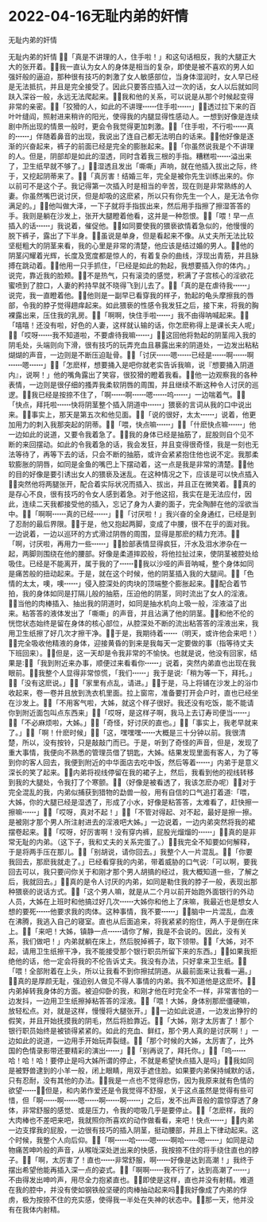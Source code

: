# 2022-04-16无耻内弟的奸情



无耻内弟的奸情



无耻内弟的奸情 「真是不讲理的人，住手啦！」和这句话相反，我的大腿正大大的张开着。我一直认为女人的身体是相当的复杂，即使是被不喜欢的男人如强奸般的逼迫，那种很有技巧的刺激了女人敏感部位，当身体湿润时，女人早已经是无法抵抗，并且是完全接受了。因此只要答应插入过一次的话，女人以后就如同趺入深谷一般，永远无法爬起来。我和他的关系，可以说是从那个时候起变得非常的亲密。「狡猾的人，如此的不讲理┅┅住手啦┅┅」透过拉下来的百叶叶缝阎，照射进来稍许的阳光，使得我的内腿显得性感动人。一想到好像是连续剧中所出现的情景一般时，更会令我觉得更加刺激。「住手啦，不行啦┅┅真的┅┅」伴随着鼻音的出现，我说出了连自己都无法明白的话来。他好像是逐渐的兴奋起来，裤子的前面已经是完全的膨胀起来。「你虽然说我是个不讲理的人。但是，阴部却是如此的湿透，同时含着我三根的手指。糟糕啦┅┅溢出来了，卫生纸早就不够了。」湿透且发出「嘶嘶」声响，就在他插入拔出之际，终于，又挖起阴蒂来了。「真厉害！结婚三年，完全是被你先生训练出来的。你以前可不是这个子。我记得第一次插入时是相当的辛苦，现在则是非常熟练的人妻。你虽然嘴巴说讨厌，但是却吸的这麽紧，所以只有你先生一个人，是无法令你满足的。」他叫做大泽，一下子就将手指拔出来，然后用手指擦了擦湿答答的手。我则是躺在沙发上，张开大腿瞪着他看，这并是一种怨恨。「喂！早一点插入的话┅┅」我说着，催促他。如同要使我的猥亵欲情着急似的，他慢慢的脱下裤子，露出了下半身。虽说是单身，但是看起来不像。从丈夫所无法比较坚梃粗大的阴茎来看，我的心里是非常的清楚，他应该是结过婚的男人。他的阴茎闪耀着光辉，长度及宽度都是惊人的，有着复杂的曲线，浮现出青筋，并且脉搏在跳动着。他用一只手抓住，「已经是如此的勃起，我想要插入你的体内。」说完，靠近我的脸颊。不是热气，只有滚烫的感觉，积满了子宫核心的淫欲花蜜喷到了腔口，人妻的矜持早就不晓得飞到儿去了。「真的是在虐待我┅┅」说完，我一直瞪着他。他则是一副早已看穿我的样子，勃起的龟头摩擦我的唇部，令我的脖子觉得趐痒起来。如此猥亵的性感令我发狂之后，接下来，将我的胸裸露出来，压住我的乳房。「啊啊，快住手啦┅┅」我不由得呐喊起来。「嘻嘻！还没有啦，好色的人妻，这样就认输的话，你怎麽称得上是课长夫人呢」「哎呀┅┅我不知道啦，不要虐待我嘛┅┅」这回他将勃起的阴茎闯入我的阴毛处，头端则向下滑，很有技巧的玩弄充血且暴露出来的阴道处，一边发出粘粘煳煳的声音，一边则是不断压迫耻骨。「讨厌┅┅嗯┅┅已经是┅┅啊┅┅啊┅┅嗯┅┅」「怎麽样，想要捅入是吧你就老实告诉我嘛，说『想要捅入阴道内』，说啊！」他的嘴角露出了笑容，很狡猾的瞪着我看。他一边观察我的各种表情，一边则是很仔细的搔弄我柔软阴唇的周围，并且继续不断这种令人讨厌的巡逻。我已经是按捺不住了，「啊┅┅啊┅┅嗯┅┅呜┅┅」一边喘着气。「快点，拜托啦┅┅快将阴茎整个插入阴道中┅┅」猥亵的言词从我的口中说出来。事实上，那天是第五次和他见面。「说的很好，太太┅┅」说着，他更加用力的刺入我那突起的阴蒂。「喂，快点嘛┅┅」「什麽快点嘛┅┅」他一边如此的说道，又要令我着急了。我的身体已经是抽筋了，屁股则自个见不断的来回摆动。如此的令我着急的话，我会发狂，并且变得很奇怪，我是一刻也无法等待了，再等下去的话，只会不断的抽筋，或许会紧紧抱住他也说不定。我那柔软膨胀的阴唇，如同是金鱼的嘴巴上下摆动着，这一点是我是非常的清楚。他的目的好像是要引诱出女人的猥亵及迷乱。在这种情况之下，应该是可以快点插入突然他将两腿张开，配合着实际状况而插入、拔出，并且正在微笑着。真的是存心不良，很有技巧的令女人感到着急。对于他这招，我实在是无法应付，因此，连续二天我都接受他的插入，忘记了身为人妻的面子，完全陶醉在他的淫欲当中。「啊啊┅┅真的已经┅┅」「讨厌啦！」我兴奋的全身通红，已经是到了忍耐的最后界限。于是，他又抱起两脚，变成了中腰，很不在乎的面对我。一边说着，一边以巡环的方式滑过阴唇的周围，显得是那麽的精力充沛。「啊，讨厌啦，再用力一些┅┅」脸部表情显得疯狂，汗水及泪水渗杂在一起，两脚则围绕在他的腰部。好像是柔道摔跤般，将他拉扯过来，使阴茎被腔处给吸住。已经是不能离开，属于我的了┅┅我以沙哑的声音呐喊，整个身体如同是痛苦般的扭动起来。于是，就在这个时候，他的阴茎插入我的大腿间。「色情的太太，噢，噢┅┅」侵入腔深处的肉块的顶端整个膨胀起来。配合着节拍，我的身体如同是打隔儿般的抽筋，压迫他的阴茎，同时流出了女人的淫液。当他的肉棒插入、抽出我的阴道时，如同是抽水机向上吸一般，淫液溢了出来。粘答答的液体发出了「嘶嘶」的声音，并且沾满了他的阴茎。和他不伦的恍惚状态始终是留在身体的核心部位，从腔深处不断的流出粘答答的淫液出来，我用卫生纸擦了好几次才擦干净。于是，我期待着┅┅（明天，或许他会来吧！）完全吸收他精液的身体，迎接黄昏的到来是我每天一定要做的事（指等待丈夫下班回来）。但是，这一天却是令我非常的不愉快。也就是说，他没有回家，结果是∶「我到附近来办事，顺便过来看看你┅┅」说着，突然内弟直也出现在我眼前。我整个人显得非常惊慌，「我们┅┅」我于是说∶「稍为等一下，拜托。」「没有这麽说。」「家里有点乱，请进。」于是，马上将铺在沙发上的浴巾收起来，卷一卷并且放到洗衣机里面。拉上窗帘，准备要打开会户时，直也已经坐在沙发上。「不用客气啦，大姊，就这个样子很好。我还没有吃饭，能不能请你到附近面包叫点东西来」「哎呀，是这样子啊，我马上去订寿司便当┅┅」「不必麻烦啦，大姊。」「奇怪，好讨厌的直也。」「事实上，我老早就来了。」「啊！什麽时候」「这，嘿嘿嘿┅┅大概是三十分钟以前。我很清楚，所以，没有按铃，只是敲敲门而已。于是，听到了奇怪的声音，但是，发现了重大事情，我便向不熟悉的管理员借了钥匙，大姊。结果发现里面有客人，为了等到你的客人回去，我便到附近的中华面店去吃中饭，然后等着┅┅」内弟于是意义深长的笑了起来。内弟将视线停留在我的裙子上，然后，我看到他的视线转移到我的大腿处，令我打了个寒颤。（好像是被看透了，我该怎麽办呢）对于完全混乱的我，内弟似捕获到猎物的勐兽一般，用有自信的口气追打着道∶「喂，大姊，你的大腿已经是湿透了，形成了小水，好像是粘答答，太难看了，赶快擦一擦嘛┅┅」「哎呀，真对不起！」「不管对得起、对不起，最好是擦一擦。是被刚才那个男人所注射进去的淫液吧大姊。」一边说着，一边内弟突然将我的裙摆卷起来。「哎呀，好厉害啊！没有穿内裤，屁股光熘熘的┅┅」真的是非常无耻的内弟。（这下子，我和丈夫的关系完蛋了。）我完全不知要如何解释，于是将两手压在那儿。「别胡说，请你回去。」我整个人一片混乱。「你要我回去，那麽我就走了。」已经看穿我的内弟，带着威胁的口气说∶「可以啊，要我回去可以，我只要问你关于和刚才那个男人胡搞的经过，我大概知道一些，了解之后，我就回去。」真的是令人讨厌的内弟，如同是勒住我的脖子一般，表现出那种猥亵的说话方式。「这个男人嘛，就是从二个月以前开始跑外面银行的外动人员，大姊在上班时和他搞过好几次┅┅大姊你和他上了床嘛，我最近也是想女人想的要死┅┅他要求我的肉体。这种事情，我不要┅┅」脑中一片混乱，血液在沸腾，我逃入自己的寝室。直也从后面追来，将我紧紧的抱住，两人于是倒在床上。「来吧！大姊，镇静一点┅┅请你了解，我是不会说的。因此，没有关系，我们做吧！」内弟就躺在床上，然后脱掉裤子，取下领带。「大姊，对不起，请用卫生纸擦干净，我不能接受那个银行职员所留下来的东西。」如果我拒绝他的话，他一定会将我的不伦告诉丈夫。我没有办法，只好拿来卫生纸。「喂！全部附着在上头，所以让我看不到你擦拭阴道。从最前面来让我看一遍。」真的是厚颜无耻，强迫别人做见不得人事情的内弟。我不知道他是这麽坏。内弟掉转我身体的方面。被迫仰卧的我，和刚才他在时完全不一样，非常害怕的一边发抖，一边用卫生纸擦掉粘答答的淫液。「喂！大姊，身体别那麽僵硬嘛，放轻松点。对，就是这样，慢慢将大腿张开。」一边如此说道，一边发出狰狞的假笑，并且开始抚摸我的阴毛，然后将脸靠近。「大姊，刚才太厉害了！那个银行职员始终是被锁得紧紧的。如此的充血、鲜红，那个男人真的是讨厌啊！」一边如此的说道，一边用手开始玩弄裂缝。「那个时候的大姊，太厉害了，比外国的色情录影带还要精彩的演出┅┅」「别再说了，拜托你。」「呜┅┅哈！哈！哈！要停止是吗大姊所谓的停止，不就是希望快点插入是吗」我如同是被野兽逮到的小羊一般，闭上眼睛，用双手遮住脸。如果要内弟保持缄默的话，只有忍耐，没有其他的办法。我是一点也不觉得悲伤，因为我原来就有色情的欲望┅┅但是，和内弟作爱还是令我觉得不舒服，关于这点虽然是觉得有些可惜，但「啊┅┅啊┅┅嗯┅┅啊┅┅啊┅┅」之后，发不出声音般的震惊穿透了身体，非常舒服的感觉、或是压力，令我的唿吸几乎是要停止。「怎麽样，我的大肉棒也不差吧来吧，我就照你所喜欢的动作做看看，来吧！快点┅┅」内弟一边支撑我的屁股，一边很有技巧的插入阴茎，挺动腰部，并且上下律动起来。这个时候，我整个人向后仰。「啊┅┅哈┅┅嗯┅┅啊哈┅┅嗯┅┅」如同是动物痛苦呻吟般的声音，从喉咙深处迸出来的快感，我按捺不住的将手绕住直也的脖子。「啊，太厉害了！直也┅┅非常舒服，啊┅┅好像是达到高潮！」我终于摆出希望他能再插入深一点的姿式。「啊啊┅┅我不行了，达到高潮了┅┅」不由得发出呻吟声，用尽全力抱紧直也。即使是这样，直也并没有射精。难道在我的腔中，并没有使如钢铁般坚硬的肉棒抽动起来吗我好像成了内弟的俘虏，极为按捺不住的充实感，使得我一半处在失神的状态中。那一天，他并没有在我体内射精。


